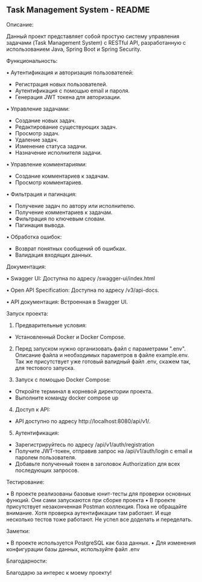 ## Task Management System - README

Описание:

Данный проект представляет собой простую систему управления задачами (Task Management System) с RESTful API, разработанную с использованием Java, Spring Boot и Spring Security.

Функциональность:

• Аутентификация и авторизация пользователей:
* Регистрация новых пользователей.
* Аутентификация с помощью email и пароля.
* Генерация JWT токена для авторизации.

• Управление задачами:
* Создание новых задач.
* Редактирование существующих задач.
* Просмотр задач.
* Удаление задач.
* Изменение статуса задачи.
* Назначение исполнителя задачи.

• Управление комментариями:
* Создание комментариев к задачам.
* Просмотр комментариев.

• Фильтрация и пагинация:
* Получение задач по автору или исполнителю.
* Получение комментариев к задачам.
* Фильтрация по ключевым словам.
* Пагинация вывода.

• Обработка ошибок:
* Возврат понятных сообщений об ошибках.
* Валидация входящих данных.

Документация:

• Swagger UI: Доступна по адресу /swagger-ui/index.html

• Open API Specification: Доступна по адресу /v3/api-docs.

• API документация: Встроенная в Swagger UI.

Запуск проекта:

1. Предварительные условия:
- Установленный Docker и Docker Compose.

2. Перед запуском нужно организовать файл с параметрами ".env". Описание файла и необходимых параметров в файле example.env. Так же присутствует уже готовый валидный файл .env, скажем так, для тестового запуска.

3. Запуск с помощью Docker Compose:
- Откройте терминал в корневой директории проекта.
- Выполните команду docker compose up

4. Доступ к API:
- API доступно по адресу http://localhost:8080/api/v1/.

5. Аутентификация:
- Зарегистрируйтесь по адресу /api/v1/auth/registration  
- Получите JWT-токен, отправив запрос на /api/v1/auth/login с email и паролем пользователя.
- Добавьте полученный токен в заголовок Authorization для всех последующих запросов.

Тестирование:

• В проекте реализованы базовые юнит-тесты для проверки основных функций. Они сами запускаются при сборке проекта
• В проекте присутствует незаконченная Postman коллекция. Пока не обращайте внимание. Хотя проверка аутентификации там работает. И еще несколько тестов тоже работают. Не успел все доделать и переделать.

Заметки:

• В проекте используется PostgreSQL как база данных.
• Для изменения конфигурации базы данных, используйте файл .env

Благодарности:

Благодарю за интерес к моему проекту!